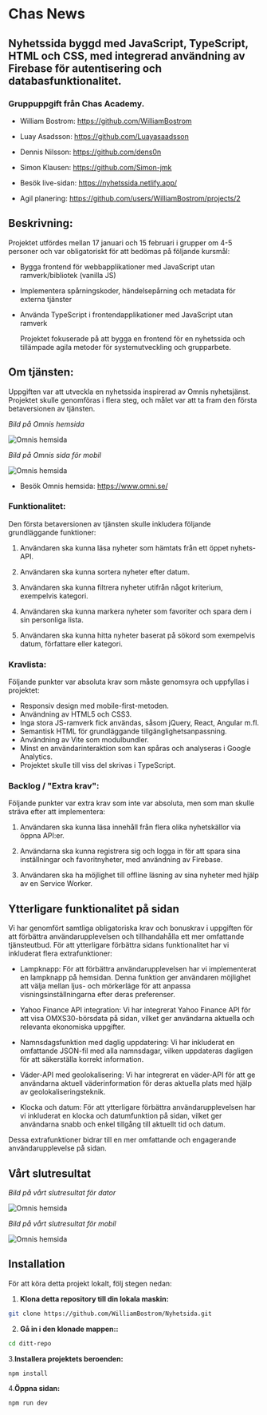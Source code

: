 # Chas News

## Nyhetssida byggd med JavaScript, TypeScript, HTML och CSS, med integrerad användning av Firebase för autentisering och databasfunktionalitet.

### Gruppuppgift från Chas Academy.

- William Bostrom: https://github.com/WilliamBostrom
- Luay Asadsson: https://github.com/Luayasaadsson
- Dennis Nilsson: https://github.com/dens0n
- Simon Klausen: https://github.com/Simon-jmk

- Besök live-sidan: https://nyhetssida.netlify.app/

- Agil planering: https://github.com/users/WilliamBostrom/projects/2

## Beskrivning:

Projektet utfördes mellan 17 januari och 15 februari i grupper om 4-5 personer och var obligatoriskt för att bedömas på följande kursmål:

- Bygga frontend för webbapplikationer med JavaScript utan ramverk/bibliotek (vanilla JS)
- Implementera spårningskoder, händelsepårning och metadata för externa tjänster
- Använda TypeScript i frontendapplikationer med JavaScript utan ramverk

  Projektet fokuserade på att bygga en frontend för en nyhetssida och tillämpade agila metoder för systemutveckling och grupparbete.

## Om tjänsten:

Uppgiften var att utveckla en nyhetssida inspirerad av Omnis nyhetsjänst. Projektet skulle genomföras i flera steg, och målet var att ta fram den första betaversionen av tjänsten.

_Bild på Omnis hemsida_

![Omnis hemsida](/src/img/omni.png)

_Bild på Omnis sida för mobil_

![Omnis hemsida](/src/img/omni-mobil.png)

- Besök Omnis hemsida: https://www.omni.se/

### Funktionalitet:

Den första betaversionen av tjänsten skulle inkludera följande grundläggande funktioner:

1. Användaren ska kunna läsa nyheter som hämtats från ett öppet nyhets-API.

2. Användaren ska kunna sortera nyheter efter datum.

3. Användaren ska kunna filtrera nyheter utifrån något kriterium, exempelvis kategori.

4. Användaren ska kunna markera nyheter som favoriter och spara dem i sin personliga lista.

5. Användaren ska kunna hitta nyheter baserat på sökord som exempelvis datum, författare eller kategori.

### Kravlista:

Följande punkter var absoluta krav som måste genomsyra och uppfyllas i projektet:

- Responsiv design med mobile-first-metoden.
- Användning av HTML5 och CSS3.
- Inga stora JS-ramverk fick användas, såsom jQuery, React, Angular m.fl.
- Semantisk HTML för grundläggande tillgänglighetsanpassning.
- Användning av Vite som modulbundler.
- Minst en användarinteraktion som kan spåras och analyseras i Google Analytics.
- Projektet skulle till viss del skrivas i TypeScript.

### Backlog / "Extra krav":

Följande punkter var extra krav som inte var absoluta, men som man skulle sträva efter att implementera:

1. Användaren ska kunna läsa innehåll från flera olika nyhetskällor via öppna API:er.

2. Användarna ska kunna registrera sig och logga in för att spara sina inställningar och favoritnyheter, med användning av Firebase.

3. Användaren ska ha möjlighet till offline läsning av sina nyheter med hjälp av en Service Worker.

## Ytterligare funktionalitet på sidan

Vi har genomfört samtliga obligatoriska krav och bonuskrav i uppgiften för att förbättra användarupplevelsen och tillhandahålla ett mer omfattande tjänsteutbud. För att ytterligare förbättra sidans funktionalitet har vi inkluderat flera extrafunktioner:

- Lampknapp: För att förbättra användarupplevelsen har vi implementerat en lampknapp på hemsidan. Denna funktion ger användaren möjlighet att välja mellan ljus- och mörkerläge för att anpassa visningsinställningarna efter deras preferenser.

- Yahoo Finance API integration: Vi har integrerat Yahoo Finance API för att visa OMXS30-börsdata på sidan, vilket ger användarna aktuella och relevanta ekonomiska uppgifter.

- Namnsdagsfunktion med daglig uppdatering: Vi har inkluderat en omfattande JSON-fil med alla namnsdagar, vilken uppdateras dagligen för att säkerställa korrekt information.

- Väder-API med geolokalisering: Vi har integrerat en väder-API för att ge användarna aktuell väderinformation för deras aktuella plats med hjälp av geolokaliseringsteknik.

- Klocka och datum: För att ytterligare förbättra användarupplevelsen har vi inkluderat en klocka och datumfunktion på sidan, vilket ger användarna snabb och enkel tillgång till aktuellt tid och datum.

Dessa extrafunktioner bidrar till en mer omfattande och engagerande användarupplevelse på sidan.

## Vårt slutresultat

_Bild på vårt slutresultat för dator_

![Omnis hemsida](/src/img/chasnews.png)

_Bild på vårt slutresultat för mobil_

![Omnis hemsida](/src/img/chasnews-mobil.png)

## Installation

För att köra detta projekt lokalt, följ stegen nedan:

1.  **Klona detta repository till din lokala maskin:**

```bash
git clone https://github.com/WilliamBostrom/Nyhetsida.git
```

2.  **Gå in i den klonade mappen::**

```bash
cd ditt-repo

```

3.**Installera projektets beroenden:**

```bash
npm install

```

4.**Öppna sidan:**

```bash
npm run dev
```
